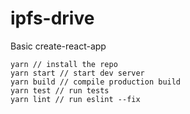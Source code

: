 # ipfs-drive
Basic create-react-app
```
yarn // install the repo
yarn start // start dev server
yarn build // compile production build
yarn test // run tests
yarn lint // run eslint --fix
```

